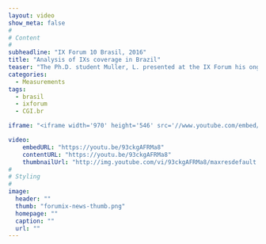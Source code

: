 ```yaml
---
layout: video
show_meta: false
#
# Content
#
subheadline: "IX Forum 10 Brasil, 2016"
title: "Analysis of IXs coverage in Brazil"
teaser: "The Ph.D. student Muller, L. presented at the IX Forum his ongoing study about the Internet Exchange Points (IXPs) ecosystem of Brazil.  The presentation took place during the sixth edition of the Internet Infrastructure week in Brazil, in which CGI.br and NIC.br organize relevant events to the discussion of important questions related to the Internet infrastructure of Brazil."
categories:
  - Measurements
tags:
  - brasil
  - ixforum
  - CGI.br

iframe: "<iframe width='970' height='546' src='//www.youtube.com/embed/93ckgAFRMa8' frameborder='0' allowfullscreen></iframe>"

video:
    embedURL: "https://youtu.be/93ckgAFRMa8"
    contentURL: "https://youtu.be/93ckgAFRMa8"
    thumbnailUrl: "http://img.youtube.com/vi/93ckgAFRMa8/maxresdefault.jpg"
#
# Styling
#
image:
  header: ""
  thumb: "forumix-news-thumb.png"
  homepage: ""
  caption: ""
  url: ""
---
```




 [1]: #
 [2]: #
 [3]: #
 [4]: #
 [5]: #
 [6]: #
 [7]: #
 [8]: #
 [9]: #
 [10]: #
